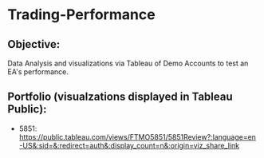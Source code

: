 # Trading-Performance

## Objective:
Data Analysis and visualizations via Tableau of Demo Accounts to test an EA's performance.

## Portfolio (visualzations displayed in Tableau Public):
- 5851: https://public.tableau.com/views/FTMO5851/5851Review?:language=en-US&:sid=&:redirect=auth&:display_count=n&:origin=viz_share_link
